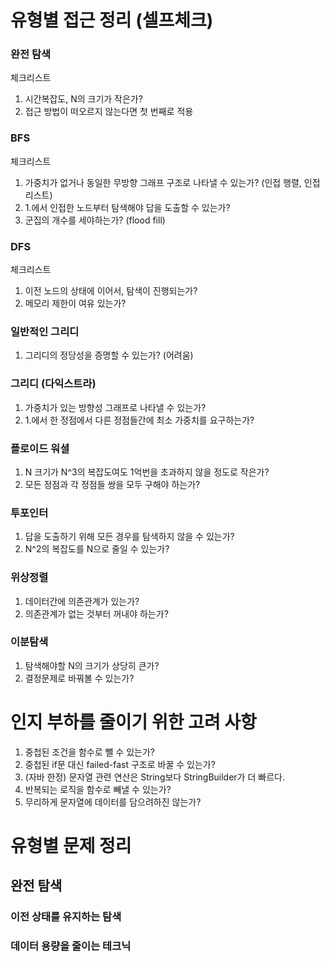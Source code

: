 # 유형별 접근 정리 (셀프체크)
### 완전 탐색
체크리스트
1. 시간복잡도, N의 크기가 작은가?
2. 접근 방법이 떠오르지 않는다면 첫 번째로 적용
### BFS
체크리스트
1. 가중치가 없거나 동일한 무방향 그래프 구조로 나타낼 수 있는가? (인접 행렬, 인접 리스트)
2. 1.에서 인접한 노드부터 탐색해야 답을 도출할 수 있는가?
3. 군집의 개수를 세야하는가? (flood fill)
### DFS
체크리스트
1. 이전 노드의 상태에 이어서, 탐색이 진행되는가?
2. 메모리 제한이 여유 있는가?
### 일반적인 그리디
1. 그리디의 정당성을 증명할 수 있는가? (어려움)
### 그리디 (다익스트라)
1. 가중치가 있는 방향성 그래프로 나타낼 수 있는가?
2. 1.에서 한 정점에서 다른 정점들간에 최소 가중치를 요구하는가?
### 플로이드 워셜
1. N 크기가 N^3의 복잡도여도 1억번을 초과하지 않을 정도로 작은가?
2. 모든 정점과 각 정점들 쌍을 모두 구해야 하는가?
### 투포인터
1. 답을 도출하기 위해 모든 경우를 탐색하지 않을 수 있는가?
2. N^2의 복잡도를 N으로 줄일 수 있는가?
### 위상정렬
1. 데이터간에 의존관계가 있는가?
2. 의존관계가 없는 것부터 꺼내야 하는가?
### 이분탐색
1. 탐색해야할 N의 크기가 상당히 큰가?
2. 결정문제로 바꿔볼 수 있는가?

# 인지 부하를 줄이기 위한 고려 사항
1. 중첩된 조건을 함수로 뺄 수 있는가?
2. 중첩된 if문 대신 failed-fast 구조로 바꿀 수 있는가?
3. (자바 한정) 문자열 관련 연산은 String보다 StringBuilder가 더 빠르다.
4. 반복되는 로직을 함수로 빼낼 수 있는가?
5. 무리하게 문자열에 데이터를 담으려하진 않는가?
# 유형별 문제 정리
## 완전 탐색
### 이전 상태를 유지하는 탐색
### 데이터 용량을 줄이는 테크닉